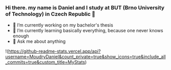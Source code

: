 ### Hi there. my name is Daniel and I study at BUT (Brno University of Technology) in Czech Republic 👋

- 🔭 I’m currently working on my bachelor's thesis
- 🌱 I’m currently learning basically everything, because one never knows enough
- 💬 Ask me about anything

!(https://github-readme-stats.vercel.app/api?username=MoudryDaniel&count_private=true&show_icons=true&include_all_commits=true&custom_title=MyStats)